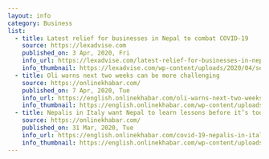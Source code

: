 ```yaml
---
layout: info
category: Business
list:
  - title: Latest relief for businesses in Nepal to combat COVID-19
    source: https://lexadvise.com
    published_on: 3 Apr, 2020, Fri
    info_url: https://lexadvise.com/latest-relief-for-businesses-in-nepal-to-combat-covid-19/
    info_thumbnail: https://lexadvise.com/wp-content/uploads/2020/04/sergey-pesterev-dstd4DoLQ90-unsplash-1.jpg
  - title: Oli warns next two weeks can be more challenging
    source: https://onlinekhabar.com/
    published_on: 7 Apr, 2020, Tue
    info_url: https://english.onlinekhabar.com/oli-warns-next-two-weeks-can-be-more-challenging.html
    info_thumbnail: https://english.onlinekhabar.com/wp-content/uploads/2020/04/Pm-kp-oli-2.jpg
  - title: Nepalis in Italy want Nepal to learn lessons before it’s too late
    source: https://onlinekhabar.com/
    published_on: 31 Mar, 2020, Tue
    info_url: https://english.onlinekhabar.com/covid-19-nepalis-in-italy-want-nepal-to-learn-lessons-before-its-too-late.html
    info_thumbnail: https://english.onlinekhabar.com/wp-content/uploads/2020/03/nepali-At-italy.jpg
---
```

